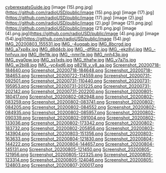 [cyberexpatsGuide.jpg](https://github.com/radioUSD/public/cyberexpatsGuide.jpg)
[image (15).png.jpg](https://github.com/radioUSD/public/image (15).png.jpg)
[image (17).jpg](https://github.com/radioUSD/public/image (17).jpg)
[image (2).jpg](https://github.com/radioUSD/public/image (2).jpg)
[image (21).png.jpg](https://github.com/radioUSD/public/image (21).png.jpg)
[image (4).png.jpg](https://github.com/radioUSD/public/image (4).png.jpg)
[image (54).jpg](https://github.com/radioUSD/public/image (54).jpg)
[IMG_20200803_155531.jpg](https://github.com/radioUSD/public/IMG_20200803_155531.jpg)
[IMG_-4ugqab.jpg](https://github.com/radioUSD/public/IMG_-4ugqab.jpg)
[IMG_8bcrgd.jpg](https://github.com/radioUSD/public/IMG_8bcrgd.jpg)
[IMG_a7xp8x.jpg](https://github.com/radioUSD/public/IMG_a7xp8x.jpg)
[IMG_d8d4cb.jpg](https://github.com/radioUSD/public/IMG_d8d4cb.jpg)
[IMG_-df9lcz.jpg](https://github.com/radioUSD/public/IMG_-df9lcz.jpg)
[IMG_-ekz8yl.jpg](https://github.com/radioUSD/public/IMG_-ekz8yl.jpg)
[IMG_-hnfvux.jpg](https://github.com/radioUSD/public/IMG_-hnfvux.jpg)
[IMG_i9e1tk.jpg](https://github.com/radioUSD/public/IMG_i9e1tk.jpg)
[IMG_-nmri1e.jpg](https://github.com/radioUSD/public/IMG_-nmri1e.jpg)
[IMG_nnh43p.jpg](https://github.com/radioUSD/public/IMG_nnh43p.jpg)
[IMG_pya0pw.jpg](https://github.com/radioUSD/public/IMG_pya0pw.jpg)
[IMG_ss1xds.jpg](https://github.com/radioUSD/public/IMG_ss1xds.jpg)
[IMG_tthafw.jpg](https://github.com/radioUSD/public/IMG_tthafw.jpg)
[IMG_v7a7is.jpg](https://github.com/radioUSD/public/IMG_v7a7is.jpg)
[IMG_w2bjl8.jpg](https://github.com/radioUSD/public/IMG_w2bjl8.jpg)
[IMG_-yc4xd6.jpg](https://github.com/radioUSD/public/IMG_-yc4xd6.jpg)
[p8218_v_v8_aa.jpg](https://github.com/radioUSD/public/p8218_v_v8_aa.jpg)
[Screenshot_20200718-184640.png](https://github.com/radioUSD/public/Screenshot_20200718-184640.png)
[Screenshot_20200718-184648.png](https://github.com/radioUSD/public/Screenshot_20200718-184648.png)
[Screenshot_20200718-184653.png](https://github.com/radioUSD/public/Screenshot_20200718-184653.png)
[Screenshot_20200722-114559.png](https://github.com/radioUSD/public/Screenshot_20200722-114559.png)
[Screenshot_20200731-092501.png](https://github.com/radioUSD/public/Screenshot_20200731-092501.png)
[Screenshot_20200731-110440.png](https://github.com/radioUSD/public/Screenshot_20200731-110440.png)
[Screenshot_20200731-195953.png](https://github.com/radioUSD/public/Screenshot_20200731-195953.png)
[Screenshot_20200731-201225.png](https://github.com/radioUSD/public/Screenshot_20200731-201225.png)
[Screenshot_20200731-202142.png](https://github.com/radioUSD/public/Screenshot_20200731-202142.png)
[Screenshot_20200731-202200.png](https://github.com/radioUSD/public/Screenshot_20200731-202200.png)
[Screenshot_20200801-180417.png](https://github.com/radioUSD/public/Screenshot_20200801-180417.png)
[Screenshot_20200802-082948.png](https://github.com/radioUSD/public/Screenshot_20200802-082948.png)
[Screenshot_20200802-083259.png](https://github.com/radioUSD/public/Screenshot_20200802-083259.png)
[Screenshot_20200802-083741.png](https://github.com/radioUSD/public/Screenshot_20200802-083741.png)
[Screenshot_20200802-084205.png](https://github.com/radioUSD/public/Screenshot_20200802-084205.png)
[Screenshot_20200802-084552.png](https://github.com/radioUSD/public/Screenshot_20200802-084552.png)
[Screenshot_20200802-084935.png](https://github.com/radioUSD/public/Screenshot_20200802-084935.png)
[Screenshot_20200802-085957.png](https://github.com/radioUSD/public/Screenshot_20200802-085957.png)
[Screenshot_20200802-090339.png](https://github.com/radioUSD/public/Screenshot_20200802-090339.png)
[Screenshot_20200802-091004.png](https://github.com/radioUSD/public/Screenshot_20200802-091004.png)
[Screenshot_20200802-133036.png](https://github.com/radioUSD/public/Screenshot_20200802-133036.png)
[Screenshot_20200802-173342.png](https://github.com/radioUSD/public/Screenshot_20200802-173342.png)
[Screenshot_20200802-183732.png](https://github.com/radioUSD/public/Screenshot_20200802-183732.png)
[Screenshot_20200802-205856.png](https://github.com/radioUSD/public/Screenshot_20200802-205856.png)
[Screenshot_20200803-143904.png](https://github.com/radioUSD/public/Screenshot_20200803-143904.png)
[Screenshot_20200803-151356.png](https://github.com/radioUSD/public/Screenshot_20200803-151356.png)
[Screenshot_20200803-163633.png](https://github.com/radioUSD/public/Screenshot_20200803-163633.png)
[Screenshot_20200804-121830.png](https://github.com/radioUSD/public/Screenshot_20200804-121830.png)
[Screenshot_20200804-144222.png](https://github.com/radioUSD/public/Screenshot_20200804-144222.png)
[Screenshot_20200804-144657.png](https://github.com/radioUSD/public/Screenshot_20200804-144657.png)
[Screenshot_20200804-145131.png](https://github.com/radioUSD/public/Screenshot_20200804-145131.png)
[Screenshot_20200805-121450.png](https://github.com/radioUSD/public/Screenshot_20200805-121450.png)
[Screenshot_20200805-121956.png](https://github.com/radioUSD/public/Screenshot_20200805-121956.png)
[Screenshot_20200805-122325.png](https://github.com/radioUSD/public/Screenshot_20200805-122325.png)
[Screenshot_20200805-123314.png](https://github.com/radioUSD/public/Screenshot_20200805-123314.png)
[Screenshot_20200805-124046.png](https://github.com/radioUSD/public/Screenshot_20200805-124046.png)
[Screenshot_20200805-124803.png](https://github.com/radioUSD/public/Screenshot_20200805-124803.png)
[Screenshot_20200807-200017.png](https://github.com/radioUSD/public/Screenshot_20200807-200017.png)
